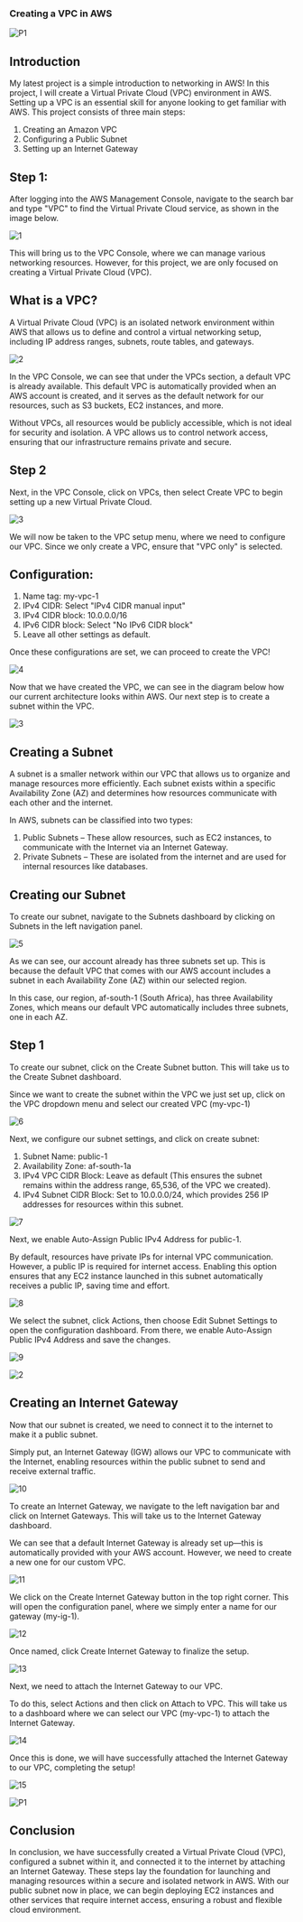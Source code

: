 ### Creating a VPC in AWS

![P1](https://github.com/user-attachments/assets/94674596-3d21-40e8-85ae-cd4d357b14f3)

## Introduction
My latest project is a simple introduction to networking in AWS! In this project, I will create a Virtual Private Cloud (VPC) environment in AWS. Setting up a VPC is an essential skill for anyone looking to get familiar with AWS. This project consists of three main steps:

  1. Creating an Amazon VPC
  2. Configuring a Public Subnet
  3. Setting up an Internet Gateway

## Step 1:
After logging into the AWS Management Console, navigate to the search bar and type "VPC" to find the Virtual Private Cloud service, as shown in the image below.

![1](https://github.com/user-attachments/assets/8426e101-4948-4f1b-b336-9977cc231b63)

This will bring us to the VPC Console, where we can manage various networking resources. However, for this project, we are only focused on creating a Virtual Private Cloud (VPC).

## What is a VPC?
A Virtual Private Cloud (VPC) is an isolated network environment within AWS that allows us to define and control a virtual networking setup, including IP address ranges, subnets, route tables, and gateways.

![2](https://github.com/user-attachments/assets/2d77c9fe-044e-4a1c-8d42-cc2648b662b5)

In the VPC Console, we can see that under the VPCs section, a default VPC is already available. This default VPC is automatically provided when an AWS account is created, and it serves as the default network for our resources, such as S3 buckets, EC2 instances, and more.

Without VPCs, all resources would be publicly accessible, which is not ideal for security and isolation. A VPC allows us to control network access, ensuring that our infrastructure remains private and secure.

## Step 2 
Next, in the VPC Console, click on VPCs, then select Create VPC to begin setting up a new Virtual Private Cloud. 

![3](https://github.com/user-attachments/assets/012397db-7ab7-4e82-b2eb-a4b09f489e75)

We will now be taken to the VPC setup menu, where we need to configure our VPC. Since we only create a VPC, ensure that "VPC only" is selected.

## Configuration:
  1. Name tag: my-vpc-1
  2. IPv4 CIDR: Select "IPv4 CIDR manual input"
  3. IPv4 CIDR block: 10.0.0.0/16
  4. IPv6 CIDR block: Select "No IPv6 CIDR block"
  5. Leave all other settings as default.

Once these configurations are set, we can proceed to create the VPC!

![4](https://github.com/user-attachments/assets/d5580e75-adc0-4146-aa6b-c094551b5be3)

Now that we have created the VPC, we can see in the diagram below how our current architecture looks within AWS. Our next step is to create a subnet within the VPC.

![3](https://github.com/user-attachments/assets/fff68fe9-d20b-4a6f-a6e7-25a86de91964)

## Creating a Subnet
A subnet is a smaller network within our VPC that allows us to organize and manage resources more efficiently. Each subnet exists within a specific Availability Zone (AZ) and determines how resources communicate with each other and the internet.

In AWS, subnets can be classified into two types:

  1. Public Subnets – These allow resources, such as EC2 instances, to communicate with the Internet via an Internet Gateway.
  2. Private Subnets – These are isolated from the internet and are used for internal resources like databases.
  
## Creating our Subnet
To create our subnet, navigate to the Subnets dashboard by clicking on Subnets in the left navigation panel. 

![5](https://github.com/user-attachments/assets/43179327-bc64-4885-b2bf-5fc6bef2c192)

As we can see, our account already has three subnets set up. This is because the default VPC that comes with our AWS account includes a subnet in each Availability Zone (AZ) within our selected region.

In this case, our region, af-south-1 (South Africa), has three Availability Zones, which means our default VPC automatically includes three subnets, one in each AZ.

## Step 1
To create our subnet, click on the Create Subnet button. This will take us to the Create Subnet dashboard.

Since we want to create the subnet within the VPC we just set up, click on the VPC dropdown menu and select our created VPC (my-vpc-1)

![6](https://github.com/user-attachments/assets/4ab989f6-63b6-43d4-b193-1f22d6e9a7ed)

Next, we configure our subnet settings, and click on create subnet:

  1. Subnet Name: public-1
  2. Availability Zone: af-south-1a
  3. IPv4 VPC CIDR Block: Leave as default (This ensures the subnet remains within the address range, 65,536, of the VPC we created). 
  4. IPv4 Subnet CIDR Block: Set to 10.0.0.0/24, which provides 256 IP addresses for resources within this subnet.

![7](https://github.com/user-attachments/assets/ae6ed3d2-10d7-431b-ba11-e852b34ef467)

Next, we enable Auto-Assign Public IPv4 Address for public-1.

By default, resources have private IPs for internal VPC communication. However, a public IP is required for internet access. Enabling this option ensures that any EC2 instance launched in this subnet automatically receives a public IP, saving time and effort.

![8](https://github.com/user-attachments/assets/e071d676-f702-4629-a9ee-2afe4340c87e)

We select the subnet, click Actions, then choose Edit Subnet Settings to open the configuration dashboard. From there, we enable Auto-Assign Public IPv4 Address and save the changes. 

![9](https://github.com/user-attachments/assets/0889924e-5d8a-4bd6-9129-251b4c61043a)

![2](https://github.com/user-attachments/assets/6e9bd830-ae08-4135-af00-077145bfd375)

## Creating an Internet Gateway
Now that our subnet is created, we need to connect it to the internet to make it a public subnet.

Simply put, an Internet Gateway (IGW) allows our VPC to communicate with the Internet, enabling resources within the public subnet to send and receive external traffic. 

![10](https://github.com/user-attachments/assets/429f7f59-28a0-4090-b4aa-77a981f03c13)

To create an Internet Gateway, we navigate to the left navigation bar and click on Internet Gateways. This will take us to the Internet Gateway dashboard.

We can see that a default Internet Gateway is already set up—this is automatically provided with your AWS account. However, we need to create a new one for our custom VPC.

![11](https://github.com/user-attachments/assets/c0b38e99-4b24-4dc8-b9f0-f12756f24992)

We click on the Create Internet Gateway button in the top right corner. This will open the configuration panel, where we simply enter a name for our gateway (my-ig-1).

![12](https://github.com/user-attachments/assets/83727673-4691-4cbf-8286-c4c3f373296b)

Once named, click Create Internet Gateway to finalize the setup.

![13](https://github.com/user-attachments/assets/fbea1b0e-c89e-44b2-ba5c-09669fdcf2b8)

Next, we need to attach the Internet Gateway to our VPC.

To do this, select Actions and then click on Attach to VPC. This will take us to a dashboard where we can select our VPC (my-vpc-1) to attach the Internet Gateway.

![14](https://github.com/user-attachments/assets/f479f39d-9c27-46bf-847c-6adbf425cb93)

Once this is done, we will have successfully attached the Internet Gateway to our VPC, completing the setup! 

![15](https://github.com/user-attachments/assets/9681a40f-7f88-4459-98a8-f1484c40dbdf)

![P1](https://github.com/user-attachments/assets/89ae81e4-c4ad-461e-b8f4-cc0ba03533ec)

## Conclusion 

In conclusion, we have successfully created a Virtual Private Cloud (VPC), configured a subnet within it, and connected it to the internet by attaching an Internet Gateway. These steps lay the foundation for launching and managing resources within a secure and isolated network in AWS. With our public subnet now in place, we can begin deploying EC2 instances and other services that require internet access, ensuring a robust and flexible cloud environment.

